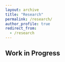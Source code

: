 ```yaml
---
layout: archive
title: "Research"
permalink: /research/
author_profile: true
redirect_from:
  - /research
---
```


## Work in Progress

